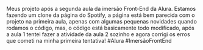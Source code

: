 Meus projeto após a segunda aula da imersão Front-End da Alura.
Estamos fazendo um clone da página do Spotify, a página está bem parecida com o projeto na primeira aula, apenas com algumas pequenas novidades quando rodamos o código,
mas, o código está basicamente todo modificado, após a aula 1 tentei fazer a atividade da aula 2 sozinho e agora corrigi os erros que cometi na minha primeira tentativa!
#Alura #ImersãoFrontEnd
